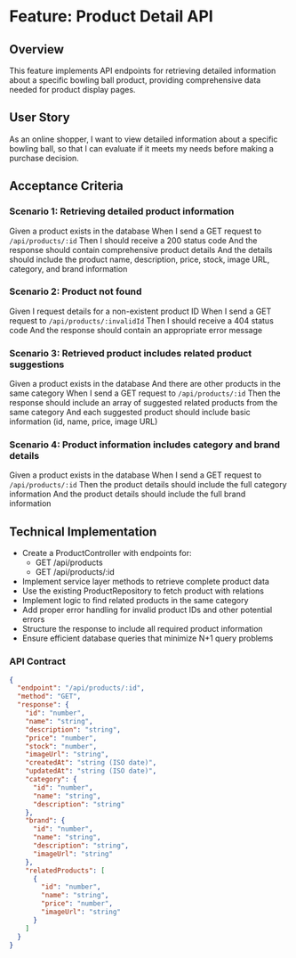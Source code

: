# Feature: Product Detail API

## Overview
This feature implements API endpoints for retrieving detailed information about a specific bowling ball product, providing comprehensive data needed for product display pages.

## User Story
As an online shopper, I want to view detailed information about a specific bowling ball, so that I can evaluate if it meets my needs before making a purchase decision.

## Acceptance Criteria

### Scenario 1: Retrieving detailed product information
Given a product exists in the database
When I send a GET request to `/api/products/:id`
Then I should receive a 200 status code
And the response should contain comprehensive product details
And the details should include the product name, description, price, stock, image URL, category, and brand information

### Scenario 2: Product not found
Given I request details for a non-existent product ID
When I send a GET request to `/api/products/:invalidId`
Then I should receive a 404 status code
And the response should contain an appropriate error message

### Scenario 3: Retrieved product includes related product suggestions
Given a product exists in the database
And there are other products in the same category
When I send a GET request to `/api/products/:id`
Then the response should include an array of suggested related products from the same category
And each suggested product should include basic information (id, name, price, image URL)

### Scenario 4: Product information includes category and brand details
Given a product exists in the database
When I send a GET request to `/api/products/:id`
Then the product details should include the full category information
And the product details should include the full brand information

## Technical Implementation
- Create a ProductController with endpoints for:
  - GET /api/products
  - GET /api/products/:id
- Implement service layer methods to retrieve complete product data
- Use the existing ProductRepository to fetch product with relations
- Implement logic to find related products in the same category
- Add proper error handling for invalid product IDs and other potential errors
- Structure the response to include all required product information
- Ensure efficient database queries that minimize N+1 query problems

### API Contract

```json
{
  "endpoint": "/api/products/:id",
  "method": "GET",
  "response": {
    "id": "number",
    "name": "string",
    "description": "string",
    "price": "number", 
    "stock": "number",
    "imageUrl": "string",
    "createdAt": "string (ISO date)",
    "updatedAt": "string (ISO date)",
    "category": {
      "id": "number",
      "name": "string",
      "description": "string"
    },
    "brand": {
      "id": "number",
      "name": "string",
      "description": "string",
      "imageUrl": "string"
    },
    "relatedProducts": [
      {
        "id": "number",
        "name": "string",
        "price": "number",
        "imageUrl": "string"
      }
    ]
  }
}
```
